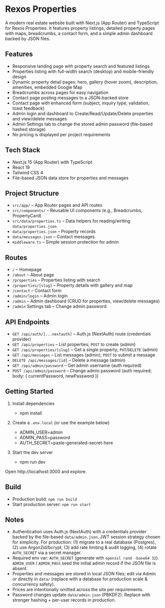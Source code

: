 # Rexos Properties

A modern real estate website built with Next.js (App Router) and TypeScript for Rexos Properties. It features property listings, detailed property pages with maps, breadcrumbs, a contact form, and a simple admin dashboard backed by JSON files.

## Features

- Responsive landing page with property search and featured listings
- Properties listing with full-width search (desktop) and mobile-friendly design
- Dynamic property detail pages: hero, gallery (hover zoom), description, amenities, embedded Google Map
- Breadcrumbs across pages for easy navigation
- Contact page posting messages to a JSON-backed store
- Contact page with enhanced form (subject, inquiry type, validation, toast feedback)
- Admin login and dashboard to Create/Read/Update/Delete properties and view/delete messages
- Admin Settings tab to change the stored admin password (file-based hashed storage)
- No pricing is displayed per project requirements

## Tech Stack

- Next.js 15 (App Router) with TypeScript
- React 19
- Tailwind CSS 4
- File-based JSON data store for properties and messages

## Project Structure

- `src/app/` – App Router pages and API routes
- `src/components/` – Reusable UI components (e.g., Breadcrumbs, PropertyCard)
- `src/data/properties.ts` – Data helpers for reading/writing `data/properties.json`
- `data/properties.json` – Property records
- `data/messages.json` – Contact messages
- `middleware.ts` – Simple session protection for admin

## Routes

- `/` – Homepage
- `/about` – About page
- `/properties` – Properties listing with search
- `/properties/[slug]` – Property details with gallery and map
- `/contact` – Contact form
- `/admin/login` – Admin login
- `/admin` – Admin dashboard (CRUD for properties, view/delete messages)
- `/admin` Settings tab – Change admin password

## API Endpoints

- `GET /api/auth/[...nextauth]` – Auth.js (NextAuth) route (credentials provider)
- `GET /api/properties` – List properties; `POST` to create (admin)
- `GET /api/properties/[slug]` – Get a single property; `PUT`/`DELETE` (admin)
- `GET /api/messages` – List messages (admin); `POST` to submit a message
- `DELETE /api/messages/[id]` – Delete a message (admin)
- `GET /api/admin/password` – Get admin username (auth required)
- `POST /api/admin/password` – Change admin password (auth required; body: { currentPassword, newPassword })

## Getting Started

1. Install dependencies

   - npm install

2. Create a `.env.local` (or use the example below)

   - ADMIN_USER=admin
   - ADMIN_PASS=password
   - AUTH_SECRET=paste-generated-secret-here

3. Start the dev server
   - npm run dev

Open http://localhost:3000 and explore.

## Build

- Production build: `npm run build`
- Start production server: `npm run start`

## Notes

- Authentication uses Auth.js (NextAuth) with a credentials provider backed by the file-based `data/admin.json`. JWT session strategy chosen for simplicity. For production: (1) migrate to a real database (Postgres), (2) use Argon2id/bcrypt, (3) add rate limiting & audit logging, (4) rotate `AUTH_SECRET` via a secret manager.
- Required env var: `AUTH_SECRET` (generate with `openssl rand -base64 32`). `ADMIN_USER` / `ADMIN_PASS` seed the initial admin record if the JSON file is absent.
- Properties and messages are stored in local JSON files; edit via Admin or directly in `data/` (replace with a database for production scale & concurrency safety).
- Prices are intentionally omitted across the site per requirements.
- Password changes update `data/admin.json` (PBKDF2). Replace with stronger hashing + per-user records in production.
